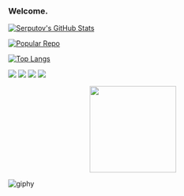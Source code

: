 ### Welcome.

[![Serputov's GitHub Stats](https://github-readme-stats.vercel.app/api?username=aserputov)](https://github.com/anuraghazra/github-readme-stats)


[![Popular Repo](https://github-readme-stats.vercel.app/api/pin/?username=aserputov&repo=QckStaticSiteGenerator)](https://github.com/aserputov/QckStaticSiteGenerator)

[![Top Langs](https://github-readme-stats.vercel.app/api/top-langs/?username=aserputov&langs_count=15)](https://github.com/aserputov/github-readme-stats)


[![](https://img.shields.io/badge/-MongoDB-47A248?logo=mongodb&logoColor=white&style=flat)](https://www.mongodb.com)
[![](https://img.shields.io/badge/-React-blue?logo=React&logoColor=black&style=flat)](https://www.reactjs.org)
[![](https://img.shields.io/badge/-Angular-red?logo=angular&logoColor=white&style=flat)](https://www.angular.com)
[![](https://img.shields.io/badge/-Swift-white?logo=Swift&logoColor=red&style=flat)](https://www.swift.org)


<div align="center" style="margin: 0px 0">
   <a href="https://github.com/aserputov/github-profile-views-counter">
       <img width="175px" src="https://komarev.com/ghpvc/?username=aserputov&color=green">
   </a>
</div>

![giphy](https://user-images.githubusercontent.com/65831678/140279444-678473b7-1e22-468d-a333-9b46eef790d8.gif)
